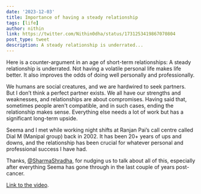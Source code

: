 ```yaml
---
date: '2023-12-03'
title: Importance of having a steady relationship
tags: [life]
author: nithin
link: https://twitter.com/Nithin0dha/status/1731253419867070804
post_type: tweet
description: A steady relationship is underrated...
---
```


Here is a counter-argument in an age of short-term relationships: A steady relationship is underrated. Not having a volatile personal life makes life better. It also improves the odds of doing well personally and professionally.

We humans are social creatures, and we are hardwired to seek partners. But I don’t think a perfect partner exists. We all have our strengths and weaknesses, and relationships are about compromises. Having said that, sometimes people aren't compatible, and in such cases, ending the relationship makes sense. Everything else needs a lot of work but has a significant long-term upside.

Seema and I met while working night shifts at Ranjan Pai’s call centre called Dial M (Manipal group) back in 2002. It has been 20+ years of ups and downs, and the relationship has been crucial for whatever personal and professional success I have had.

Thanks, [@SharmaShradha](https://twitter.com/SharmaShradha), for nudging us to talk about all of this, especially after everything Seema has gone through in the last couple of years post-cancer.

[Link to the video](https://youtu.be/b4N0Or9z3mU?si=cGje9UnZJCII6b6Z).
